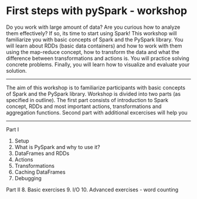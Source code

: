 # First steps with pySpark - workshop

Do you work with large amount of data? Are you curious how to analyze them effectively? If so, its time to start using Spark!
This workshop will familiarize you with basic concepts of Spark and the PySpark library. You will learn about RDDs (basic data containers) and how to work with them using the map-reduce concept, how to transform the data and what the difference between transformations and actions is.
You will practice solving concrete problems. Finally, you will learn how to visualize and evaluate your solution.

------------------------------

The aim of this workshop is to familiarize participants with basic concepts of Spark and the PySpark library. Workshop is divided into two parts (as specified in outline). The first part consists of introduction to Spark concept, RDDs and most important actions, transformations  and aggregation functions. Second part with additional excercises will help you 

------------------------------

Part I
1. Setup 
2. What is PySpark and why to use it?
3. DataFrames and RDDs
4. Actions
5. Transformations
6. Caching DataFrames
7. Debugging


Part II
8. Basic exercises
9. I/O
10. Advanced exercises - word counting
